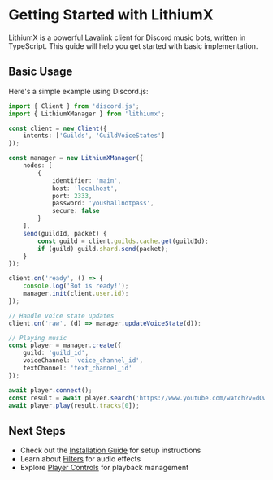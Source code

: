 # Getting Started with LithiumX

LithiumX is a powerful Lavalink client for Discord music bots, written in TypeScript. This guide will help you get started with basic implementation.

## Basic Usage

Here's a simple example using Discord.js:

```typescript
import { Client } from 'discord.js';
import { LithiumXManager } from 'lithiumx';

const client = new Client({
    intents: ['Guilds', 'GuildVoiceStates']
});

const manager = new LithiumXManager({
    nodes: [
        {
            identifier: 'main',
            host: 'localhost',
            port: 2333,
            password: 'youshallnotpass',
            secure: false
        }
    ],
    send(guildId, packet) {
        const guild = client.guilds.cache.get(guildId);
        if (guild) guild.shard.send(packet);
    }
});

client.on('ready', () => {
    console.log('Bot is ready!');
    manager.init(client.user.id);
});

// Handle voice state updates
client.on('raw', (d) => manager.updateVoiceState(d));

// Playing music
const player = manager.create({
    guild: 'guild_id',
    voiceChannel: 'voice_channel_id',
    textChannel: 'text_channel_id'
});

await player.connect();
const result = await player.search('https://www.youtube.com/watch?v=dQw4w9WgXcQ');
await player.play(result.tracks[0]);
```

## Next Steps

- Check out the [Installation Guide](./installation) for setup instructions
- Learn about [Filters](./classes/Filters) for audio effects
- Explore [Player Controls](./classes/LithiumXPlayer) for playback management
